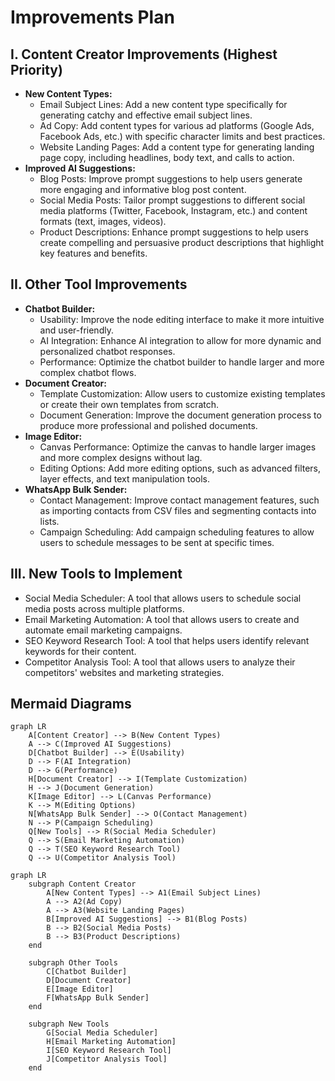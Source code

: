 # Improvements Plan

## I. Content Creator Improvements (Highest Priority)

*   **New Content Types:**
    *   Email Subject Lines: Add a new content type specifically for generating catchy and effective email subject lines.
    *   Ad Copy: Add content types for various ad platforms (Google Ads, Facebook Ads, etc.) with specific character limits and best practices.
    *   Website Landing Pages: Add a content type for generating landing page copy, including headlines, body text, and calls to action.
*   **Improved AI Suggestions:**
    *   Blog Posts: Improve prompt suggestions to help users generate more engaging and informative blog post content.
    *   Social Media Posts: Tailor prompt suggestions to different social media platforms (Twitter, Facebook, Instagram, etc.) and content formats (text, images, videos).
    *   Product Descriptions: Enhance prompt suggestions to help users create compelling and persuasive product descriptions that highlight key features and benefits.

## II. Other Tool Improvements

*   **Chatbot Builder:**
    *   Usability: Improve the node editing interface to make it more intuitive and user-friendly.
    *   AI Integration: Enhance AI integration to allow for more dynamic and personalized chatbot responses.
    *   Performance: Optimize the chatbot builder to handle larger and more complex chatbot flows.
*   **Document Creator:**
    *   Template Customization: Allow users to customize existing templates or create their own templates from scratch.
    *   Document Generation: Improve the document generation process to produce more professional and polished documents.
*   **Image Editor:**
    *   Canvas Performance: Optimize the canvas to handle larger images and more complex designs without lag.
    *   Editing Options: Add more editing options, such as advanced filters, layer effects, and text manipulation tools.
*   **WhatsApp Bulk Sender:**
    *   Contact Management: Improve contact management features, such as importing contacts from CSV files and segmenting contacts into lists.
    *   Campaign Scheduling: Add campaign scheduling features to allow users to schedule messages to be sent at specific times.

## III. New Tools to Implement

*   Social Media Scheduler: A tool that allows users to schedule social media posts across multiple platforms.
*   Email Marketing Automation: A tool that allows users to create and automate email marketing campaigns.
*   SEO Keyword Research Tool: A tool that helps users identify relevant keywords for their content.
*   Competitor Analysis Tool: A tool that allows users to analyze their competitors' websites and marketing strategies.

## Mermaid Diagrams

```mermaid
graph LR
    A[Content Creator] --> B(New Content Types)
    A --> C(Improved AI Suggestions)
    D[Chatbot Builder] --> E(Usability)
    D --> F(AI Integration)
    D --> G(Performance)
    H[Document Creator] --> I(Template Customization)
    H --> J(Document Generation)
    K[Image Editor] --> L(Canvas Performance)
    K --> M(Editing Options)
    N[WhatsApp Bulk Sender] --> O(Contact Management)
    N --> P(Campaign Scheduling)
    Q[New Tools] --> R(Social Media Scheduler)
    Q --> S(Email Marketing Automation)
    Q --> T(SEO Keyword Research Tool)
    Q --> U(Competitor Analysis Tool)
```

```mermaid
graph LR
    subgraph Content Creator
        A[New Content Types] --> A1(Email Subject Lines)
        A --> A2(Ad Copy)
        A --> A3(Website Landing Pages)
        B[Improved AI Suggestions] --> B1(Blog Posts)
        B --> B2(Social Media Posts)
        B --> B3(Product Descriptions)
    end
    
    subgraph Other Tools
        C[Chatbot Builder]
        D[Document Creator]
        E[Image Editor]
        F[WhatsApp Bulk Sender]
    end

    subgraph New Tools
        G[Social Media Scheduler]
        H[Email Marketing Automation]
        I[SEO Keyword Research Tool]
        J[Competitor Analysis Tool]
    end